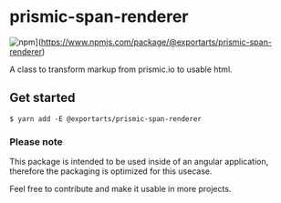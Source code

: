 # prismic-span-renderer

![npm](https://img.shields.io/npm/v/@exportarts/prismic-span-renderer.svg?style=flat-square)](https://www.npmjs.com/package/@exportarts/prismic-span-renderer)

A class to transform markup from prismic.io to usable html.

## Get started

```
$ yarn add -E @exportarts/prismic-span-renderer
```

### Please note
This package is intended to be used inside of an angular application,
therefore the packaging is optimized for this usecase.

Feel free to contribute and make it usable in more projects.
